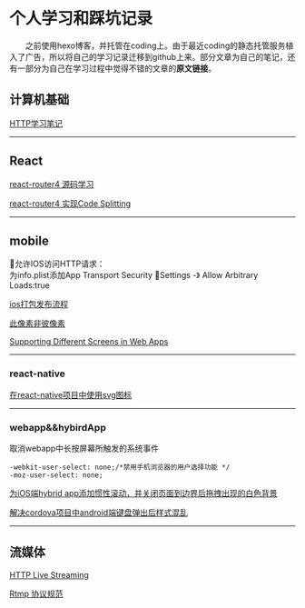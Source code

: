 # 个人学习和踩坑记录

　　之前使用hexo博客，并托管在coding上。由于最近coding的静态托管服务植入了广告，所以将自己的学习记录迁移到github上来。部分文章为自己的笔记，还有一部分为自己在学习过程中觉得不错的文章的<b>原文链接</b>。

## 计算机基础

[HTTP学习笔记](https://github.com/sohoorc/Study-Notes/blob/master/notes/basic/%E5%9B%BE%E8%A7%A3http%E5%AD%A6%E4%B9%A0%E7%AC%94%E8%AE%B0.md)

---

## React

[react-router4 源码学习](https://github.com/sohoorc/react-router-source-learning)

[react-router4 实现Code Splitting](https://github.com/sohoorc/Study-Notes/blob/master/notes/react/react-router4%20%E5%AE%9E%E7%8E%B0%E6%8C%89%E9%9C%80%E5%8A%A0%E8%BD%BD%E4%BB%A3%E7%A0%81%E6%8B%86%E5%88%86.md)

---

## mobile

允许IOS访问HTTP请求：  
为info.plist添加App Transport Security Settings -》 Allow Arbitrary Loads:true

[ios打包发布流程](https://www.jianshu.com/p/817686897ec1?open_source=weibo_search)

[此像素非彼像素](http://www.w3cplus.com/css/A-pixel-is-not-a-pixel-is-not-a-pixel.html)

[Supporting Different Screens in Web Apps](https://developer.android.com/guide/webapps/targeting)

---
### react-native

[在react-native项目中使用svg图标](https://github.com/sohoorc/Study-Notes/blob/master/notes/mobile/%E5%9C%A8react-native%E9%A1%B9%E7%9B%AE%E4%B8%AD%E4%BD%BF%E7%94%A8svg%E5%9B%BE%E6%A0%87.md)

---
### webapp&&hybirdApp

取消webapp中长按屏幕所触发的系统事件
```
-webkit-user-select: none;/*禁用手机浏览器的用户选择功能 */
-moz-user-select: none;
```

[为iOS端hybrid app添加惯性滚动，并关闭页面到边界后拖拽出现的白色背景](https://github.com/sohoorc/Study-Notes/blob/master/notes/mobile/%E4%B8%BAiOS%E7%AB%AFhybrid%20app%E6%B7%BB%E5%8A%A0%E6%83%AF%E6%80%A7%E6%BB%9A%E5%8A%A8%EF%BC%8C%E5%B9%B6%E5%85%B3%E9%97%AD%E9%A1%B5%E9%9D%A2%E5%88%B0%E8%BE%B9%E7%95%8C%E5%90%8E%E6%8B%96%E6%8B%BD%E5%87%BA%E7%8E%B0%E7%9A%84%E7%99%BD%E8%89%B2%E8%83%8C%E6%99%AF.md)

[解决cordova项目中android端键盘弹出后样式混乱](https://github.com/sohoorc/Study-Notes/blob/master/notes/mobile/%E8%A7%A3%E5%86%B3cordova%20android%E7%AB%AF%E9%94%AE%E7%9B%98%E5%BC%B9%E5%87%BA%E6%97%B6%E6%A0%B7%E5%BC%8F%E6%B7%B7%E4%B9%B1.md)

---

## 流媒体

[HTTP Live Streaming](https://developer.apple.com/streaming/)

[Rtmp 协议规范](https://chenlichao.gitbooks.io/rtmp-zh_cn/content/1-introduction.html)